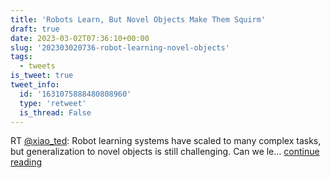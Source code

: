 ```yaml
---
title: 'Robots Learn, But Novel Objects Make Them Squirm'
draft: true
date: 2023-03-02T07:36:10+00:00
slug: '202303020736-robot-learning-novel-objects'
tags:
  - tweets
is_tweet: true
tweet_info:
  id: '1631075888480808960'
  type: 'retweet'
  is_thread: False
---
```




RT [@xiao_ted](https://x.com/xiao_ted): Robot learning systems have scaled to many complex tasks, but generalization to novel objects is still challenging. Can we le… [continue reading](https://x.com/sytelus/status/1631075888480808960)

